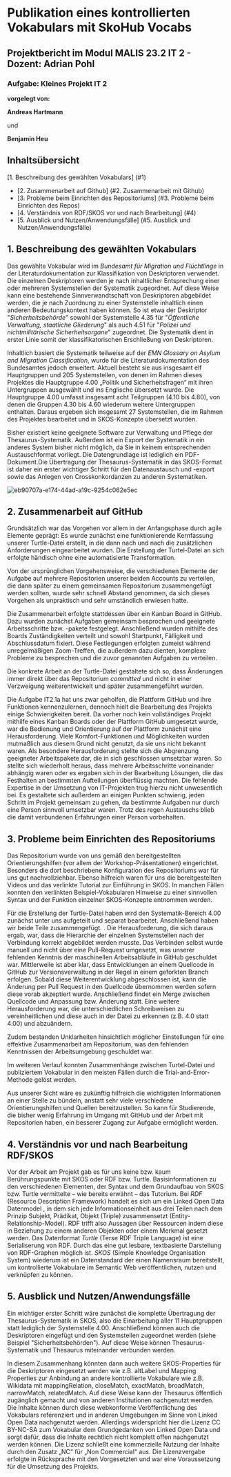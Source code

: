 # **Publikation eines kontrollierten Vokabulars mit SkoHub Vocabs**
## **Projektbericht im Modul MALIS 23.2 IT 2 - Dozent: Adrian Pohl** 
### **Aufgabe: Kleines Projekt IT 2**

**vorgelegt von:**


**Andreas Hartmann**

und 

**Benjamin Heu**


## Inhaltsübersicht
[1. Beschreibung des gewählten Vokabulars] (#1)
- [2. Zusammenarbeit auf Github] (#2. Zusammenarbeit mit Github)
- [3. Probleme beim Einrichten des Repositoriums] (#3. Probleme beim Einrichten des Repos)
- [4. Verständnis von RDF/SKOS vor und nach Bearbeitung] (#4)
- [5. Ausblick und Nutzen/Anwendungsfälle] (#5. Ausblick und Nutzen/Anwendungsfälle)

<a name="1"></a>
## **1. Beschreibung des gewählten Vokabulars**

Das gewählte Vokabular wird im _Bundesamt für Migration und Flüchtlinge_ in der Literaturdokumentation zur Klassifikation von Deskriptoren verwendet. Die einzelnen Deskriptoren werden je nach inhaltlicher Entsprechung einer oder mehreren Systemstellen der Systematik zugeordnet. Auf diese Weise kann eine bestehende Sinnverwandtschaft von Deskriptoren abgebildet werden, die je nach Zuordnung zu einer Systemstelle inhaltlich einen anderen Bedeutungskontext haben können. So ist etwa der Deskriptor "_Sicherheitsbehörde_" sowohl der Systemstelle 4.35 für "_Öffentliche Verwaltung, staatliche Gliederung_" als auch 4.51 für "_Polizei und nichtmilitärische Sicherheitsorgane_" zugeordnet. Die Systematik dient in erster Linie somit der klassifikatorischen Erschließung von Deskriptoren.

Inhaltlich basiert die Systematik teilweise auf der _EMN Glossary on Asylum and Migration Classification_, wurde für die Literaturdokumentation des Bundesamtes jedoch erweitert. Aktuell besteht sie aus insgesamt elf Hauptgruppen und 205 Systemstellen, von denen im Rahmen dieses Projektes die Hauptgruppe 4.00 „Politik und Sicherheitsfragen“ mit ihren Untergruppen ausgewählt und ins Englische übersetzt wurde. Die Hauptgruppe 4.00 umfasst insgesamt acht Teilgruppen (4.10 bis 4.80), von denen die Gruppen 4.30 bis 4.60 wiederum weitere Untergruppen enthalten. Daraus ergeben sich insgesamt 27 Systemstellen, die im Rahmen des Projektes bearbeitet und in SKOS-Konzepte übersetzt wurden.

Bisher existiert keine geeignete Software zur Verwaltung und Pflege der Thesaurus-Systematik. Außerdem ist ein Export der Systematik in ein anderes System bisher nicht möglich, da Sie in keinem entsprechenden Austauschformat vorliegt. Die Datengrundlage ist lediglich ein PDF-Dokument.Die Übertragung der Thesaurus-Systematik in das SKOS-Format ist daher ein erster wichtiger Schritt für den Datenaustausch und -export sowie das Anlegen von Crosskonkordanzen zu anderen Systematiken.

![eb90707a-e174-44ad-a19c-9254c062e5ec](https://github.com/and-har/thesaurus_systematik/assets/148260522/9b1c419d-9c3c-47bd-9c9d-59419eb346d9)

## **2. Zusammenarbeit auf GitHub**

Grundsätzlich war das Vorgehen vor allem in der Anfangsphase durch agile Elemente geprägt: Es wurde zunächst eine funktionierende Kernfassung unserer Turtle-Datei erstellt, in die dann nach und nach die zusätzlichen Anforderungen eingearbeitet wurden. Die Erstellung der Turtel-Datei an sich erfolgte händisch ohne eine automatisierte Transformation.

Von der ursprünglichen Vorgehensweise, die verschiedenen Elemente der Aufgabe auf mehrere Repositorien unserer beiden Accounts zu verteilen, die dann später zu einem gemeinsamen Repositorium zusammengefügt werden sollten, wurde sehr schnell Abstand genommen, da sich dieses Vorgehen als unpraktisch und sehr umständlich erwiesen hatte.

Die Zusammenarbeit erfolgte stattdessen über ein Kanban Board in GitHub. Dazu wurden zunächst Aufgaben gemeinsam besprochen und geeignete Arbeitsschritte bzw. -pakete festgelegt. Anschließend wurden mithilfe des Boards Zuständigkeiten verteilt und sowohl Startpunkt, Fälligkeit und Abschlussdatum fixiert. Diese Festlegungen erfolgten zumeist während unregelmäßigen Zoom-Treffen, die außerdem dazu dienten, komplexe Probleme zu besprechen und die zuvor genannten Aufgaben zu verteilen.

Die konkrete Arbeit an der Turtle-Datei gestaltete sich so, dass Änderungen immer direkt über das Repositorium _committed_ und nicht in einer Verzweigung weiterentwickelt und später zusammengeführt wurden.

Die Aufgabe IT2.1a hat uns zwar geholfen, die Plattform GitHub und ihre Funktionen kennenzulernen, dennoch hielt die Bearbeitung des Projekts einige Schwierigkeiten bereit. Da vorher noch kein vollständiges Projekt mithilfe eines Kanban Boards oder der Plattform GitHub umgesetzt wurde, war die Bedienung und Orientierung auf der Plattform zunächst eine Herausforderung. Viele Komfort-Funktionen und Möglichkeiten wurden mutmaßlich aus diesem Grund nicht genutzt, da sie uns nicht bekannt waren.
Als besondere Herausforderung stellte sich die Abgrenzung geeigneter Arbeitspakete dar, die in sich geschlossen umsetzbar waren. So stellte sich wiederholt heraus, dass mehrere Arbeitsschritte voneinander abhängig waren oder es ergaben sich in der Bearbeitung Lösungen, die das Festhalten an bestimmten Aufteilungen überflüssig machten. Die fehlende Expertise in der Umsetzung von IT-Projekten trug hierzu nicht unwesentlich bei.
Es gestaltete sich außerdem an einigen Punkten schwierig, jeden Schritt im Projekt gemeinsam zu gehen, da bestimmte Aufgaben nur durch eine Person sinnvoll umsetzbar waren. Trotz des regen Austauschs blieb die damit verbundenen Erfahrungen einer Person vorbehalten.

## **3. Probleme beim Einrichten des Repositoriums**

Das Repositorium wurde von uns gemäß den bereitgestellten Orientierungshilfen (vor allem der Workshop-Präsentationen) eingerichtet. Besonders die dort beschriebene Konfiguration des Repositoriums war für uns gut nachvollziehbar. Ebenso hilfreich waren für uns die bereitgestellten Videos und das verlinkte Tutorial zur Einführung in SKOS. In manchen Fällen konnten den verlinkten Beispiel-Vokabularen Hinweise zu einer sinnvollen Syntax und der Funktion einzelner SKOS-Konzepte entnommen werden.

Für die Erstellung der Turtle-Datei haben wird den Systematik-Bereich 4.00 zunächst unter uns aufgeteilt und separat bearbeitet. Anschließend haben wir beide Teile zusammengefügt. . Die Herausforderung, die sich daraus ergab, war, dass die Hierarchie der einzelnen Systemstellen nach der Verbindung korrekt abgebildet werden musste. Das Verbinden selbst wurde manuell und nicht über eine Pull-Request umgesetzt, was unserer fehlenden Kenntnis der maschinellen Arbeitsabläufe in GitHub geschuldet war. Mittlerweile ist aber klar, dass Entwicklungen an einem Quellcode in GitHub zur Versionsverwaltung in der Regel in einem geforkten Branch erfolgen. Sobald diese Weiterentwicklung abgeschlossen ist, kann die Änderung per Pull Request in den Quellcode übernommen werden sofern diese vorab akzeptiert wurde. Anschließend findet ein Merge zwischen Quellcode und Anpassung bzw. Änderung statt. Eine weitere Herausforderung war, die unterschiedlichen Schreibweisen zu vereinheitlichen und diese auch in der Datei zu erkennen (z.B. 4.0 statt 4.00) und abzuändern.

Zudem bestanden Unklarheiten hinsichtlich möglicher Einstellungen für eine effektive Zusammenarbeit am Repositorium, was den fehlenden Kenntnissen der Arbeitsumgebung geschuldet war.
  
Im weiteren Verlauf konnten Zusammenhänge zwischen Turtel-Datei und publiziertem Vokabular in den meisten Fällen durch die Trial-and-Error-Methode gelöst werden.
  
Aus unserer Sicht wäre es zukünftig hilfreich die wichtigsten Informationen an einer Stelle zu bündeln, anstatt sehr viele verschiedene Orientierungshilfen und Quellen bereitzustellen. So kann für Studierende, die bisher wenig Erfahrung im Umgang mit GitHub und der Arbeit mit Repositorien haben, ein besserer Zugang zur Aufgabe ermöglicht werden.

## **4. Verständnis vor und nach Bearbeitung RDF/SKOS**

Vor der Arbeit am Projekt gab es für uns keine bzw. kaum Berührungspunkte mit SKOS oder RDF bzw. Turtle. Basisinformationen zu den verschiedenen Elementen, der Syntax und dem Grundaufbau von SKOS bzw. Turtle vermittelte – wie bereits erwähnt – das Tutorium.
Bei _RDF_ (Resource Description Framework) handelt es sich um ein Linked Open Data Datenmodel , in dem sich jede Informationseinheit aus drei Teilen nach dem Prinzip Subjekt, Prädikat, Objekt (Triple) zusammensetzt (Entity-Relationship-Model). RDF trifft also Aussagen über Ressourcen indem diese in Beziehung zu einem anderen Objekten oder einem Merkmal gesetzt werden.
Das Datenformat _Turtle_ (Terse RDF Triple Language) ist eine Serialiserung von RDF. Durch das eine gut lesbare, textbasierte Darstellung von RDF-Graphen möglich ist.
_SKOS_ (Simple Knowledge Organisation System) wiederum ist ein Datenstandard der einen Namensraum bereitstellt, um kontrollierte Vokabulare im Semantic Web veröffentlichen, nutzen und verknüpfen zu können.

## **5. Ausblick und Nutzen/Anwendungsfälle**

Ein wichtiger erster Schritt wäre zunächst die komplette Übertragung der Thesaurus-Systematik in SKOS, also die Einarbeitung aller 11 Hauptgruppen statt lediglich der Systemstelle 4.00. Anschließend können auch die Deskriptoren eingefügt und den Systemstellen zugeordnet werden (siehe Beispiel "Sicherheitsbehörden"). Auf diese Weise können Thesaurus-Systematik und Thesaurus miteinander verbunden werden.

In diesem Zusammenhang könnten dann auch weitere SKOS-Properties für die Deskriptoren eingesetzt werden wie z.B. altLabel und Mapping Properties zur Anbindung an andere kontrollierte Vokabulare wie z.B. Wikidata mit mappingRelation, closeMatch, exactMatch, broadMatch, narrowMatch, relatedMatch. Auf diese Weise kann der Thesaurus öffentlich zugänglich gemacht und von anderen Institutionen nachgenutzt werden. Die Inhalte können durch diese webkonforme Veröffentlichung des Vokabulars referenziert und in anderen Umgebungen im Sinne von Linked Open Data nachgenutzt werden. Allerdings widerspricht hier die Lizenz CC BY-NC-SA zum Vokabular dem Grundgedanken von Linked Open Data und sorgt dafür, dass die Inhalte rechtlich nicht komplett offen nachgenutzt werden können. Die Lizenz schließt eine kommerzielle Nutzung der Inhalte durch den Zusatz „NC“ für „Non Commercial“ aus. Die Lizenzvergabe erfolgte in Rücksprache mit den Vorgesetzten und war eine Voraussetzung für die Umsetzung des Projekts.

